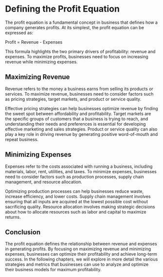 Defining the Profit Equation
=====================================================

The profit equation is a fundamental concept in business that defines how a company generates profits. At its simplest, the profit equation can be expressed as:

Profit = Revenue - Expenses

This formula highlights the two primary drivers of profitability: revenue and expenses. To maximize profits, businesses need to focus on increasing revenue while minimizing expenses.

Maximizing Revenue
------------------

Revenue refers to the money a business earns from selling its products or services. To maximize revenue, businesses need to consider factors such as pricing strategies, target markets, and product or service quality.

Effective pricing strategies can help businesses optimize revenue by finding the sweet spot between affordability and profitability. Target markets are the specific groups of customers that a business is trying to reach, and understanding their needs and preferences is essential for developing effective marketing and sales strategies. Product or service quality can also play a key role in driving revenue by generating positive word-of-mouth and repeat business.

Minimizing Expenses
-------------------

Expenses refer to the costs associated with running a business, including materials, labor, rent, utilities, and taxes. To minimize expenses, businesses need to consider factors such as production processes, supply chain management, and resource allocation.

Optimizing production processes can help businesses reduce waste, increase efficiency, and lower costs. Supply chain management involves ensuring that all inputs are acquired at the lowest possible cost without sacrificing quality. Resource allocation involves making strategic decisions about how to allocate resources such as labor and capital to maximize returns.

Conclusion
----------

The profit equation defines the relationship between revenue and expenses in generating profits. By focusing on maximizing revenue and minimizing expenses, businesses can optimize their profitability and achieve long-term success. In the following chapters, we will explore in more detail the various strategies and metrics that businesses can use to analyze and optimize their business models for maximum profitability.
